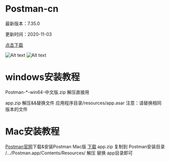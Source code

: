 # Postman-cn
最新版本：7.35.0

更新时间：2020-11-03

[点击下载](https://github.com/hlmd/Postman-cn/releases)


![Alt text](https://raw.githubusercontent.com/hlmd/Postman-cn/master/2.png)
![Alt text](https://raw.githubusercontent.com/hlmd/Postman-cn/master/3.png)


# windows安装教程
Postman-*-win64-中文版.zip 解压直接用

app.zip 解压&&替换文件 应用程序目录/resources/app.asar 注意：请替换相同版本的文件

# Mac安装教程
[Postman官网](https://postman.com/download)下载&安装Postman Mac版
[下载](https://github.com/hlmd/Postman-cn/releases) app.zip
复制到 Postman安装目录 /.../Postman.app/Contents/Resources/
解压 替换 app目录即可

